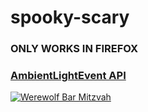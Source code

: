 # spooky-scary

### ONLY WORKS IN FIREFOX

### [AmbientLightEvent API](https://developer.mozilla.org/en-US/docs/Web/API/Ambient_Light_Events)

[![Werewolf Bar Mitzvah](http://img.youtube.com/vi/A6V2oCX3Hn4/0.jpg)](http://www.youtube.com/watch?v=A6V2oCX3Hn4)

